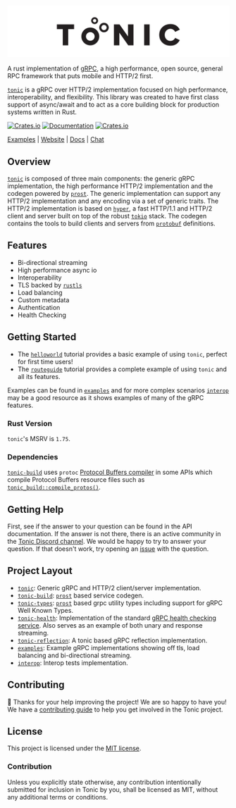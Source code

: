 ![](https://github.com/hyperium/tonic/raw/master/.github/assets/tonic-banner.svg?sanitize=true)

A rust implementation of [gRPC], a high performance, open source, general
RPC framework that puts mobile and HTTP/2 first.

[`tonic`] is a gRPC over HTTP/2 implementation focused on high performance, interoperability, and flexibility. This library was created to have first class support of async/await and to act as a core building block for production systems written in Rust.

[![Crates.io](https://img.shields.io/crates/v/tonic)](https://crates.io/crates/tonic)
[![Documentation](https://docs.rs/tonic/badge.svg)](https://docs.rs/tonic)
[![Crates.io](https://img.shields.io/crates/l/tonic)](LICENSE)


[Examples] | [Website] | [Docs] | [Chat][discord]

## Overview

[`tonic`] is composed of three main components: the generic gRPC implementation, the high performance HTTP/2
implementation and the codegen powered by [`prost`]. The generic implementation can support any HTTP/2
implementation and any encoding via a set of generic traits. The HTTP/2 implementation is based on [`hyper`],
a fast HTTP/1.1 and HTTP/2 client and server built on top of the robust [`tokio`] stack. The codegen
contains the tools to build clients and servers from [`protobuf`] definitions.

## Features

- Bi-directional streaming
- High performance async io
- Interoperability
- TLS backed by [`rustls`]
- Load balancing
- Custom metadata
- Authentication
- Health Checking

## Getting Started

- The [`helloworld`][helloworld-tutorial] tutorial provides a basic example of using `tonic`, perfect for first time users!
- The [`routeguide`][routeguide-tutorial] tutorial provides a complete example of using `tonic` and all its features.

Examples can be found in [`examples`] and for more complex scenarios [`interop`]
may be a good resource as it shows examples of many of the gRPC features.

### Rust Version

`tonic`'s MSRV is `1.75`.

### Dependencies

[`tonic-build`] uses `protoc` [Protocol Buffers compiler] in some APIs which compile Protocol Buffers resource files such as [`tonic_build::compile_protos()`].

[Protocol Buffers compiler]: https://protobuf.dev/downloads/
[`tonic_build::compile_protos()`]: https://docs.rs/tonic-build/latest/tonic_build/fn.compile_protos.html

## Getting Help

First, see if the answer to your question can be found in the API documentation.
If the answer is not there, there is an active community in
the [Tonic Discord channel][discord]. We would be happy to try to answer your
question. If that doesn't work, try opening an [issue] with the question.

[issue]: https://github.com/hyperium/tonic/issues/new/choose

## Project Layout

- [`tonic`]: Generic gRPC and HTTP/2 client/server implementation.
- [`tonic-build`]: [`prost`] based service codegen.
- [`tonic-types`]: [`prost`] based grpc utility types including support for gRPC Well Known Types.
- [`tonic-health`]: Implementation of the standard [gRPC health checking service][healthcheck].
  Also serves as an example of both unary and response streaming.
- [`tonic-reflection`]: A tonic based gRPC reflection implementation.
- [`examples`]: Example gRPC implementations showing off tls, load balancing and bi-directional streaming.
- [`interop`]: Interop tests implementation.

## Contributing

:balloon: Thanks for your help improving the project! We are so happy to have
you! We have a [contributing guide][guide] to help you get involved in the Tonic
project.

[guide]: CONTRIBUTING.md

## License

This project is licensed under the [MIT license](LICENSE).

### Contribution

Unless you explicitly state otherwise, any contribution intentionally submitted
for inclusion in Tonic by you, shall be licensed as MIT, without any additional
terms or conditions.


[gRPC]: https://grpc.io
[`tonic`]: ./tonic
[`tonic-build`]: ./tonic-build
[`tonic-types`]: ./tonic-types
[`tonic-health`]: ./tonic-health
[`tonic-reflection`]: ./tonic-reflection
[`examples`]: ./examples
[`interop`]: ./interop
[`tokio`]: https://github.com/tokio-rs/tokio
[`hyper`]: https://github.com/hyperium/hyper
[`prost`]: https://github.com/tokio-rs/prost
[`protobuf`]: https://protobuf.dev/
[`rustls`]: https://github.com/rustls/rustls
[`interop`]: https://github.com/hyperium/tonic/tree/master/interop
[Examples]: https://github.com/hyperium/tonic/tree/master/examples
[Website]: https://github.com/hyperium/tonic
[Docs]: https://docs.rs/tonic
[discord]: https://discord.gg/6yGkFeN
[routeguide-tutorial]: https://github.com/hyperium/tonic/blob/master/examples/routeguide-tutorial.md
[helloworld-tutorial]: https://github.com/hyperium/tonic/blob/master/examples/helloworld-tutorial.md
[healthcheck]: https://grpc.io/docs/guides/health-checking/
